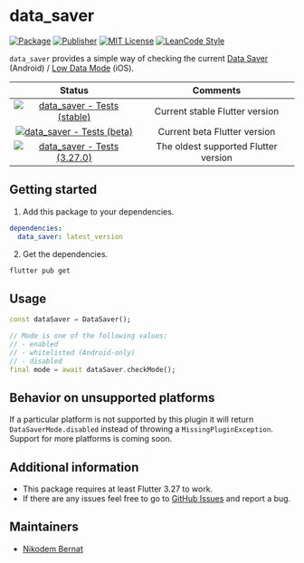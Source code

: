 # data_saver

[![Package](https://img.shields.io/pub/v/data_saver.svg)](https://pub.dev/packages/data_saver) [![Publisher](https://img.shields.io/pub/publisher/data_saver.svg)](https://pub.dev/packages/data_saver/publisher) [![MIT License](https://img.shields.io/badge/license-MIT-purple.svg)](https://opensource.org/licenses/MIT) [![LeanCode Style](https://img.shields.io/badge/style-leancode__lint-black)](https://pub.dartlang.org/packages/leancode_lint)

`data_saver` provides a simple way of checking the current [Data Saver](https://source.android.com/docs/core/data/data-saver) (Android) / [Low Data Mode](https://developer.apple.com/documentation/foundation/nsurlsessionconfiguration/3235751-allowsconstrainednetworkaccess) (iOS).

|                                                                                              Status                                                                                              |               Comments               |
| :----------------------------------------------------------------------------------------------------------------------------------------------------------------------------------------------: | :----------------------------------: |
| [![data_saver - Tests (stable)](https://github.com/n-bernat/data_saver/actions/workflows/test_stable.yaml/badge.svg)](https://github.com/n-bernat/data_saver/actions/workflows/test_stable.yaml) |    Current stable Flutter version    |
|    [![data_saver - Tests (beta)](https://github.com/n-bernat/data_saver/actions/workflows/test_beta.yaml/badge.svg)](https://github.com/n-bernat/data_saver/actions/workflows/test_beta.yaml)    |     Current beta Flutter version     |
|    [![data_saver - Tests (3.27.0)](https://github.com/n-bernat/data_saver/actions/workflows/test_min.yaml/badge.svg)](https://github.com/n-bernat/data_saver/actions/workflows/test_min.yaml)    | The oldest supported Flutter version |

## Getting started

1. Add this package to your dependencies.

```yaml
dependencies:
  data_saver: latest_version
```

2. Get the dependencies.

```sh
flutter pub get
```

## Usage

```dart
const dataSaver = DataSaver();

// Mode is one of the following values:
// - enabled
// - whitelisted (Android-only)
// - disabled
final mode = await dataSaver.checkMode();
```

## Behavior on unsupported platforms

If a particular platform is not supported by this plugin it will return `DataSaverMode.disabled` instead of throwing a `MissingPluginException`. Support for more platforms is coming soon.

## Additional information

- This package requires at least Flutter 3.27 to work.
- If there are any issues feel free to go to [GitHub Issues](https://github.com/n-bernat/data_saver/issues) and report a bug.

## Maintainers

- [Nikodem Bernat](https://nikodembernat.com)

